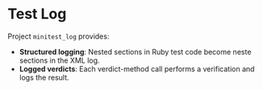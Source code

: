 # Test Log

Project ```minitest_log``` provides:

- **Structured logging**:  Nested sections in Ruby test code become neste sections in the XML log.
- **Logged verdicts**:  Each verdict-method call performs a verification and logs the result.

